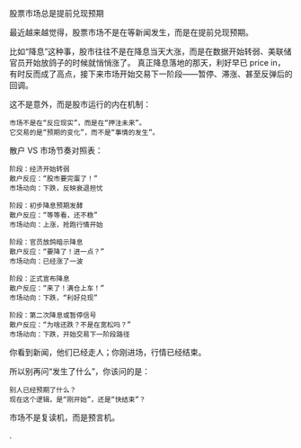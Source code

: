 股票市场总是提前兑现预期

最近越来越觉得，股票市场不是在等新闻发生，而是在提前兑现预期。

比如“降息”这种事，股市往往不是在降息当天大涨，而是在数据开始转弱、美联储官员开始放鸽子的时候就悄悄涨了。
真正降息落地的那天，利好早已 price in，有时反而成了高点，接下来市场开始交易下一阶段——暂停、滞涨、甚至反弹后的回调。

这不是意外，而是股市运行的内在机制：

    市场不是在“反应现实”，而是在“押注未来”。
    它交易的是“预期的变化”，而不是“事情的发生”。

散户 VS 市场节奏对照表：

    阶段：经济开始转弱
    散户反应：“股市要完蛋了！”
    市场动向：下跌，反映衰退担忧

    阶段：初步降息预期发酵
    散户反应：“等等看，还不稳”
    市场动向：上涨，抢跑行情开始

    阶段：官员放鸽暗示降息
    散户反应：“要降了！进一点？”
    市场动向：已经涨了一波

    阶段：正式宣布降息
    散户反应：“来了！满仓上车！”
    市场动向：下跌，“利好兑现”

    阶段：第二次降息或暂停信号
    散户反应：“为啥还跌？不是在宽松吗？”
    市场动向：下跌，开始交易下一阶段路径

你看到新闻，他们已经走人；你刚进场，行情已经结束。

所以别再问“发生了什么”，你该问的是：

    别人已经预期了什么？
    现在这个逻辑，是“刚开始”，还是“快结束”？

市场不是复读机，而是预言机。

.
